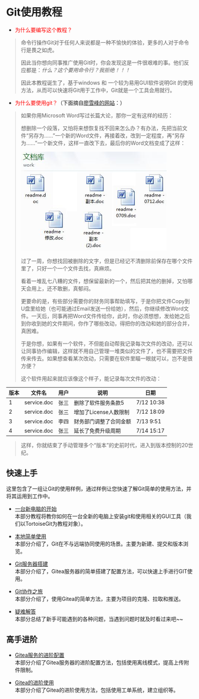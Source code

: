 # Git使用教程

- <font color="red">为什么要编写这个教程？</font>
> 命令行操作Git对于任何人来说都是一种不愉快的体验，更多的人对于命令行是畏之如虎。
>
> 因此当你想向同事推广使用Git时，你会发现这是一件很艰难的事。他们反应都是：*什么？这个要用命令行？我拒绝！！！*
>
> 因此本教程诞生了，基于windows 和 一个较为易用GUI软件说明Git 的使用方法，从而可以快速将Git用于工作中，Git就是一个工具会用就行。

- <font color="red">为什么要使用git？</font>（下面摘自[廖雪峰的网站](https://www.liaoxuefeng.com/wiki/0013739516305929606dd18361248578c67b8067c8c017b000/001373962845513aefd77a99f4145f0a2c7a7ca057e7570000)：）
> 如果你用Microsoft Word写过长篇大论，那你一定有这样的经历：
>
> 想删除一个段落，又怕将来想恢复找不回来怎么办？有办法，先把当前文件“另存为……”一个新的Word文件，再接着改，改到一定程度，再“另存为……”一个新文件，这样一直改下去，最后你的Word文档变成了这样：
>
> ![lots-of-docs](./img/0.jpg)
>
> 过了一周，你想找回被删除的文字，但是已经记不清删除前保存在哪个文件里了，只好一个一个文件去找，真麻烦。
>
> 看着一堆乱七八糟的文件，想保留最新的一个，然后把其他的删掉，又怕哪天会用上，还不敢删，真郁闷。
>
> 更要命的是，有些部分需要你的财务同事帮助填写，于是你把文件Copy到U盘里给她（也可能通过Email发送一份给她），然后，你继续修改Word文件。一天后，同事再把Word文件传给你，此时，你必须想想，发给她之后到你收到她的文件期间，你作了哪些改动，得把你的改动和她的部分合并，真困难。
>
> 于是你想，如果有一个软件，不但能自动帮我记录每次文件的改动，还可以让同事协作编辑，这样就不用自己管理一堆类似的文件了，也不需要把文件传来传去。如果想查看某次改动，只需要在软件里瞄一眼就可以，岂不是很方便？
>
> 这个软件用起来就应该像这个样子，能记录每次文件的改动：
>
| 版本 | 文件名 | 用户 | 说明 | 日期 |
| ---- | ------ | ---- | ---- | ---- |
| 1 | service.doc | 张三 | 删除了软件服务条款5 | 7/12 10:38 |
| 2 | service.doc | 张三 | 增加了License人数限制 | 7/12 18:09 |
| 3 | service.doc | 李四 | 财务部门调整了合同金额 | 7/13 9:51 |
| 4 | service.doc | 张三 | 延长了免费升级周期 | 7/14 15:17 |
> 这样，你就结束了手动管理多个“版本”的史前时代，进入到版本控制的20世纪。

## 快速上手
这里包含了一组让Git的使用样例，通过样例让您快速了解Git简单的使用方法，并将其运用到工作中。

- [一台新电脑的开始](./快速上手/一台新电脑的开始/)  
    本部分教程将教你如何在一台全新的电脑上安装git和使用相关的GUI工具（我们以TortoiseGit为教程对象）。
 
- [本地简单使用](./快速上手/本地简单使用/)  
    本部分介绍了，Git在不与远端协同使用的场景。主要为新建、提交和版本浏览。
    
- [Git服务器搭建](./快速上手/Git服务器搭建/)  
    本部分介绍了，Gitea服务器的简单搭建了配置方法，可以快速上手进行GIT使用。

- [Git协作之旅](./快速上手/Git协作之旅/)  
    本部分介绍了，使用Gitea的简单方法，主要为项目的克隆、拉取和推送。

- [疑难解答](./快速上手/疑难解答/)  
    本部分总结了新手可能遇到的各种问题，当遇到问题时就及时看过来吧~~

## 高手进阶

- [Gitea服务的进阶配置](./高手进阶/Gitea服务的进阶配置/)  
    本部分介绍了Gitea服务器的进阶配置方法，包括使用离线模式，提高上传附件限制。

- [Gitea的进阶使用](./高手进阶/Gitea的进阶使用/)  
    本部分介绍了Gitea的进阶使用方法，包括使用工单系统，建立组织等。